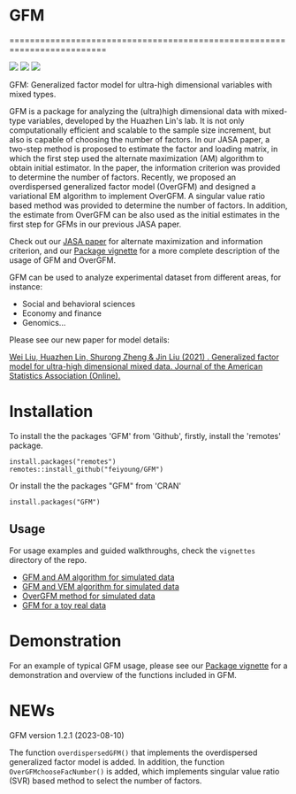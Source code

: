 # GFM

=========================================================================
<!-- badges: start -->

[![](https://www.r-pkg.org/badges/version-ago/GFM)](https://cran.r-project.org/package=GFM)
[![](https://cranlogs.r-pkg.org/badges/GFM?color=orange)](https://cran.r-project.org/package=GFM)
[![](https://cranlogs.r-pkg.org/badges/grand-total/GFM?color=orange)](https://cran.r-project.org/package=GFM)
<!-- badges: end -->

GFM: Generalized factor model for ultra-high dimensional variables with mixed types.

GFM  is a package for analyzing  the (ultra)high dimensional data with mixed-type variables, developed by the Huazhen Lin's lab. It is not only computationally efficient and scalable to the sample size increment, but also is capable of choosing the number of factors. In our JASA paper, a two-step method is proposed to estimate the factor and loading matrix, in which  the first step used the alternate maximization (AM) algorithm to obtain initial estimator. In the paper, the information criterion was provided to determine the number of factors.  Recently, we proposed an overdispersed generalized factor model (OverGFM) and designed a variational EM algorithm to implement OverGFM. A  singular value ratio based method was provided to determine the number of factors. In addition, the estimate from OverGFM can be also used as the initial estimates in the first step for GFMs in our previous JASA paper. 


Check out our [JASA paper](https://www.tandfonline.com/doi/abs/10.1080/01621459.2021.1999818?journalCode=uasa20) for alternate maximization and information criterion, and our [Package vignette](https://feiyoung.github.io/GFM/docs/index.html)  for a more complete description of the usage of  GFM  and OverGFM. 

GFM can be used to analyze experimental dataset from different areas, for instance:

* Social and behavioral sciences
* Economy and finance
* Genomics...


Please see our new paper for model details:

[Wei Liu, Huazhen Lin, Shurong Zheng & Jin Liu (2021) . Generalized factor model for ultra-high dimensional mixed data. Journal of the American Statistics Association (Online).](https://www.tandfonline.com/doi/abs/10.1080/01621459.2021.1999818?journalCode=uasa20)

# Installation

To install the the packages 'GFM' from 'Github', firstly, install the 'remotes' package.
```{Rmd}
install.packages("remotes")
remotes::install_github("feiyoung/GFM")
```
Or install the the packages "GFM" from 'CRAN'
```{Rmd}
install.packages("GFM")
```


## Usage
For usage examples and guided walkthroughs, check the `vignettes` directory of the repo. 

* [GFM and AM algorithm for simulated data](https://feiyoung.github.io/GFM/docs/articles/GFM.Simu.html)
* [GFM and VEM algorithm for simulated data](https://feiyoung.github.io/GFM/docs/articles/GFM.SimuEM.html)
* [OverGFM method for simulated data](https://feiyoung.github.io/GFM/docs/articles/OverGFM_exam.html)
* [GFM for a toy real data](https://feiyoung.github.io/GFM/docs/articles/GFM.Brain.html)



# Demonstration

For an example of typical GFM usage, please see our [Package vignette](https://feiyoung.github.io/GFM/docs/index.html) for a demonstration and overview of the functions included in GFM.


# NEWs
GFM version 1.2.1 (2023-08-10)

The function `overdispersedGFM()` that implements the overdispersed generalized factor model is added. 
In addition, the function `OverGFMchooseFacNumber()` is added, which implements singular value ratio (SVR) based method to select the number of factors.


